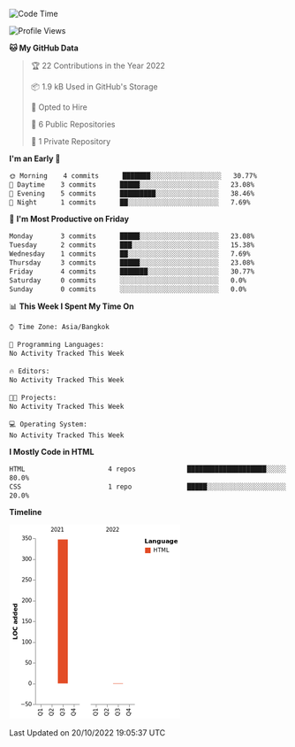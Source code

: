<!--START_SECTION:waka-->
![Code Time](http://img.shields.io/badge/Code%20Time-2%20hrs%205%20mins-blue)

![Profile Views](http://img.shields.io/badge/Profile%20Views-0-blue)

**🐱 My GitHub Data** 

> 🏆 22 Contributions in the Year 2022
 > 
> 📦 1.9 kB Used in GitHub's Storage 
 > 
> 💼 Opted to Hire
 > 
> 📜 6 Public Repositories 
 > 
> 🔑 1 Private Repository 
 > 
**I'm an Early 🐤** 

```text
🌞 Morning    4 commits      ███████░░░░░░░░░░░░░░░░░░   30.77% 
🌆 Daytime    3 commits      █████░░░░░░░░░░░░░░░░░░░░   23.08% 
🌃 Evening    5 commits      █████████░░░░░░░░░░░░░░░░   38.46% 
🌙 Night      1 commits      ██░░░░░░░░░░░░░░░░░░░░░░░   7.69%

```
📅 **I'm Most Productive on Friday** 

```text
Monday       3 commits      █████░░░░░░░░░░░░░░░░░░░░   23.08% 
Tuesday      2 commits      ███░░░░░░░░░░░░░░░░░░░░░░   15.38% 
Wednesday    1 commits      ██░░░░░░░░░░░░░░░░░░░░░░░   7.69% 
Thursday     3 commits      █████░░░░░░░░░░░░░░░░░░░░   23.08% 
Friday       4 commits      ███████░░░░░░░░░░░░░░░░░░   30.77% 
Saturday     0 commits      ░░░░░░░░░░░░░░░░░░░░░░░░░   0.0% 
Sunday       0 commits      ░░░░░░░░░░░░░░░░░░░░░░░░░   0.0%

```


📊 **This Week I Spent My Time On** 

```text
⌚︎ Time Zone: Asia/Bangkok

💬 Programming Languages: 
No Activity Tracked This Week

🔥 Editors: 
No Activity Tracked This Week

🐱‍💻 Projects: 
No Activity Tracked This Week

💻 Operating System: 
No Activity Tracked This Week

```

**I Mostly Code in HTML** 

```text
HTML                     4 repos             ████████████████████░░░░░   80.0% 
CSS                      1 repo              █████░░░░░░░░░░░░░░░░░░░░   20.0%

```


**Timeline**

![Chart not found](https://raw.githubusercontent.com/nahcettolrahc/nahcettolrahc/main/charts/bar_graph.png) 


 Last Updated on 20/10/2022 19:05:37 UTC
<!--END_SECTION:waka-->
